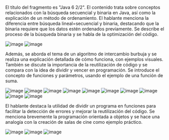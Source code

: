 El título del fragmento es "Java 6 2/2". El contenido trata sobre conceptos relacionados con la búsqueda secuencial y binaria en Java, así como la explicación de un método de ordenamiento. El hablante menciona la diferencia entre búsqueda lineal=secuencial y binaria, destacando que la binaria requiere que los datos estén ordenados previamente. Se describe el proceso de la búsqueda binaria y se habla de la optimización del código.

![image](https://github.com/rolando1803/Java1/assets/55965131/1f9be4a2-c13a-49b2-8362-908cbe79942f)
![image](https://github.com/rolando1803/Java1/assets/55965131/9f25c511-f3a4-4547-9461-3e33e5942449)

Además, se aborda el tema de un algoritmo de intercambio burbuja y se realiza una explicación detallada de cómo funciona, con ejemplos visuales. También se discute la importancia de la reutilización de código y se compara con la idea de dividir y vencer en programación. Se introduce el concepto de funciones y parámetros, usando el ejemplo de una función de suma.

![image](https://github.com/rolando1803/Java1/assets/55965131/191cfd3d-2291-4067-abad-6224ecd3f65b)
![image](https://github.com/rolando1803/Java1/assets/55965131/f33adf28-c166-4f27-9e59-d5c0f6b69623)
![image](https://github.com/rolando1803/Java1/assets/55965131/557d5dd2-6d7d-4b62-ac70-3581e3ec55d8)
![image](https://github.com/rolando1803/Java1/assets/55965131/d5210c3b-36f5-4051-9eda-a76ecedb0c12)
![image](https://github.com/rolando1803/Java1/assets/55965131/034deff8-ee77-44a3-bb7c-196a6ef2cc2a)
![image](https://github.com/rolando1803/Java1/assets/55965131/5a2b7e3b-7256-4359-a47e-2d7e25aa50cb)
![image](https://github.com/rolando1803/Java1/assets/55965131/ae78a041-0aa6-470f-955b-7f67c4f69872)
![image](https://github.com/rolando1803/Java1/assets/55965131/2d0bdd44-f79e-4387-a90f-6135fc551eff)
![image](https://github.com/rolando1803/Java1/assets/55965131/7c596823-9e16-4466-b657-347c6bdd2f90)
![image](https://github.com/rolando1803/Java1/assets/55965131/071cc41c-be22-416a-aa50-ff084077572f)


El hablante destaca la utilidad de dividir un programa en funciones para facilitar la detección de errores y mejorar la reutilización del código. Se menciona brevemente la programación orientada a objetos y se hace una analogía con la creación de salas de cine como ejemplo práctico.

![image](https://github.com/rolando1803/Java1/assets/55965131/5ee9c20e-029d-4dda-9aee-b6cd8be05b58)
![image](https://github.com/rolando1803/Java1/assets/55965131/de649080-d9ba-4514-a4d1-ec4ad6ecc1ca)
![image](https://github.com/rolando1803/Java1/assets/55965131/a9f8f873-a617-4f0f-8a99-0737178b99e2)





